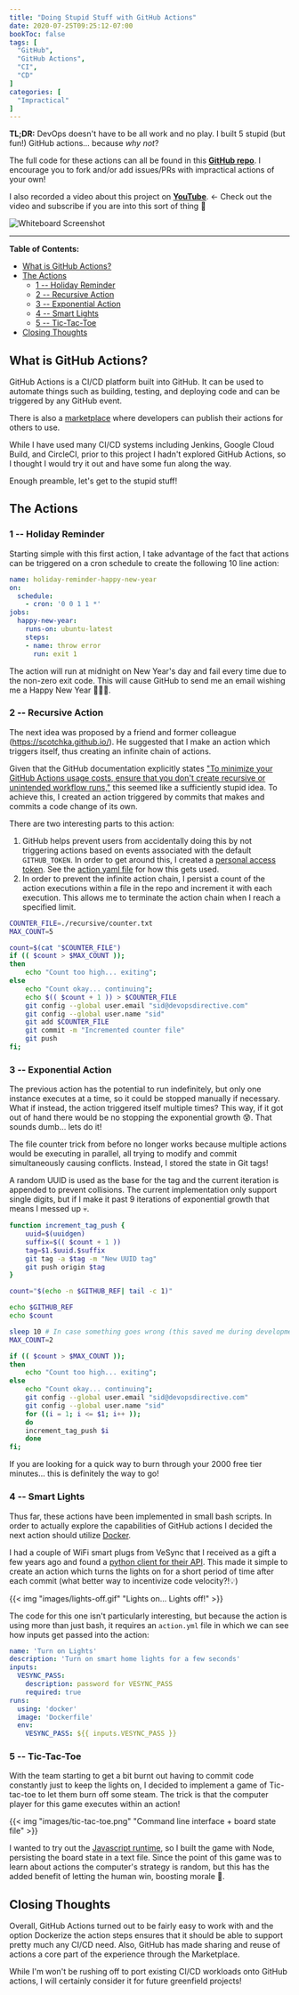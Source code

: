 ```yaml
---
title: "Doing Stupid Stuff with GitHub Actions"
date: 2020-07-25T09:25:12-07:00
bookToc: false
tags: [
  "GitHub",
  "GitHub Actions",
  "CI",
  "CD"
]
categories: [
  "Impractical"
]
---
```

 
**TL;DR:** DevOps doesn't have to be all work and no play. I built 5 stupid (but fun!) GitHub actions... because *why not*?

The full code for these actions can all be found in this **[GitHub repo](https://github.com/sidpalas/stupid-actions)**. I encourage you to fork and/or add issues/PRs with impractical actions of your own!

I also recorded a video about this project on **[YouTube](https://www.youtube.com/watch?v=w7-ugGAYVCo)**. ← Check out the video and subscribe if you are into this sort of thing 🙏

![Whiteboard Screenshot](/static/images/stupid-actions.png)

<!--more--> 

---

**Table of Contents:**
- [What is GitHub Actions?](#what-is-github-actions)
- [The Actions](#the-actions)
  - [1 -- Holiday Reminder](#1----holiday-reminder)
  - [2 -- Recursive Action](#2----recursive-action)
  - [3 -- Exponential Action](#3----exponential-action)
  - [4 -- Smart Lights](#4----smart-lights)
  - [5 -- Tic-Tac-Toe](#5----tic-tac-toe)
- [Closing Thoughts](#closing-thoughts)

## What is GitHub Actions?

GitHub Actions is a CI/CD platform built into GitHub. It can be used to automate things such as building, testing, and deploying code and can be triggered by any GitHub event.

There is also a [marketplace](https://github.com/marketplace?type=actions) where developers can publish their actions for others to use.

While I have used many CI/CD systems including Jenkins, Google Cloud Build, and CircleCI, prior to this project I hadn't explored GitHub Actions, so I thought I would try it out and have some fun along the way.

Enough preamble, let's get to the stupid stuff!

## The Actions

### 1 -- Holiday Reminder

Starting simple with this first action, I take advantage of the fact that actions can be triggered on a cron schedule to create the following 10 line action:

```yaml
name: holiday-reminder-happy-new-year
on:
  schedule:
    - cron: '0 0 1 1 *'
jobs:
  happy-new-year:
    runs-on: ubuntu-latest
    steps:
    - name: throw error
      run: exit 1
```

The action will run at midnight on New Year's day and fail every time due to the non-zero exit code. This will cause GitHub to send me an email wishing me a Happy New Year 🎉🎉🎉.

### 2 -- Recursive Action

The next idea was proposed by a friend and former colleague (https://scotchka.github.io/). He suggested that I make an action which triggers itself, thus creating an infinite chain of actions.

Given that the GitHub documentation explicitly states ["To minimize your GitHub Actions usage costs, ensure that you don't create recursive or unintended workflow runs,"](https://docs.github.com/en/actions/reference/events-that-trigger-workflows#triggering-new-workflows-using-a-personal-access-token) this seemed like a sufficiently stupid idea. To achieve this, I created an action triggered by commits that makes and commits a code change of its own.

There are two interesting parts to this action:
1) GitHub helps prevent users from accidentally doing this by not triggering actions based on events associated with the default `GITHUB_TOKEN`. In order to get around this, I created a [personal access token](https://docs.github.com/en/github/authenticating-to-github/creating-a-personal-access-token). See the [action yaml file](https://github.com/sidpalas/stupid-actions/blob/master/.github/workflows/recursive.yml) for how this gets used.
2) In order to prevent the infinite action chain, I persist a count of the action executions within a file in the repo and increment it with each execution. This allows me to terminate the action chain when I reach a specified limit.

```bash
COUNTER_FILE=./recursive/counter.txt
MAX_COUNT=5

count=$(cat "$COUNTER_FILE") 
if (( $count > $MAX_COUNT ));
then 
    echo "Count too high... exiting";
else
    echo "Count okay... continuing";
    echo $(( $count + 1 )) > $COUNTER_FILE
    git config --global user.email "sid@devopsdirective.com"
    git config --global user.name "sid"
    git add $COUNTER_FILE
    git commit -m "Incremented counter file"
    git push 
fi; 
```

### 3 -- Exponential Action

The previous action has the potential to run indefinitely, but only one instance executes at a time, so it could be stopped manually if necessary. What if instead, the action triggered itself multiple times? This way, if it got out of hand there would be no stopping the exponential growth 😰. That sounds dumb... lets do it!

The file counter trick from before no longer works because multiple actions would be executing in parallel, all trying to modify and commit simultaneously causing conflicts. Instead, I stored the state in Git tags!

A random UUID is used as the base for the tag and the current iteration is appended to prevent collisions. The current implementation only support single digits, but if I make it past 9 iterations of exponential growth that means I messed up 💀.

```bash
function increment_tag_push {
    uuid=$(uuidgen)
    suffix=$(( $count + 1 ))
    tag=$1.$uuid.$suffix
    git tag -a $tag -m "New UUID tag"
    git push origin $tag
}

count="$(echo -n $GITHUB_REF| tail -c 1)"

echo $GITHUB_REF
echo $count

sleep 10 # In case something goes wrong (this saved me during development 😳)
MAX_COUNT=2

if (( $count > $MAX_COUNT ));
then 
    echo "Count too high... exiting";
else
    echo "Count okay... continuing";
    git config --global user.email "sid@devopsdirective.com"
    git config --global user.name "sid"
    for ((i = 1; i <= $1; i++ ));
    do
    increment_tag_push $i
    done
fi; 
```

If you are looking for a quick way to burn through your 2000 free tier minutes... this is definitely the way to go!

### 4 -- Smart Lights

Thus far, these actions have been implemented in small bash scripts. In order to actually explore the capabilities of GitHub actions I decided the next action should utilize [Docker](https://docs.github.com/en/actions/creating-actions/creating-a-docker-container-action). 

I had a couple of WiFi smart plugs from VeSync that I received as a gift a few years ago and found a [python client for their API](https://pypi.org/project/pyvesync/). This made it simple to create an action which turns the lights on for a short period of time after each commit (what better way to incentivize code velocity?!💡)

{{< img "images/lights-off.gif" "Lights on... Lights off!" >}}

The code for this one isn't particularly interesting, but because the action is using more than just bash, it requires an `action.yml` file in which we can see how inputs get passed into the action:

```yaml
name: 'Turn on Lights'
description: 'Turn on smart home lights for a few seconds'
inputs:
  VESYNC_PASS:  
    description: password for VESYNC_PASS
    required: true
runs:
  using: 'docker'
  image: 'Dockerfile'
  env:
    VESYNC_PASS: ${{ inputs.VESYNC_PASS }}
```

### 5 -- Tic-Tac-Toe

With the team starting to get a bit burnt out having to commit code constantly just to keep the lights on, I decided to implement a game of Tic-tac-toe to let them burn off some steam. The trick is that the computer player for this game executes within an action!

{{< img "images/tic-tac-toe.png" "Command line interface + board state file" >}}

I wanted to try out the [Javascript runtime](https://docs.github.com/en/actions/creating-actions/creating-a-javascript-action), so I built the game with Node, persisting the board state in a text file. Since the point of this game was to learn about actions the computer's strategy is random, but this has the added benefit of letting the human win, boosting morale 🤔.

## Closing Thoughts

Overall, GitHub Actions turned out to be fairly easy to work with and the option Dockerize the action steps ensures that it should be able to support pretty much any CI/CD need. Also, GitHub has made sharing and reuse of actions a core part of the experience through the Marketplace. 

While I'm won't be rushing off to port existing CI/CD workloads onto GitHub actions, I will certainly consider it for future greenfield projects!